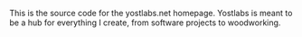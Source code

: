 This is the source code for the yostlabs.net homepage. Yostlabs is meant to be a hub for everything I create, from software projects to woodworking. 
